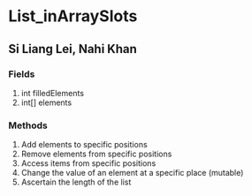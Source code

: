 # List_inArraySlots
## Si Liang Lei, Nahi Khan

### Fields
1. int filledElements
2. int[] elements

### Methods
1. Add elements to specific positions
2. Remove elements from specific positions
3. Access items from specific positions
4. Change the value of an element at a specific place (mutable)
5. Ascertain the length of the list



